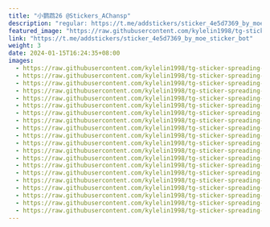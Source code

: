```yaml
---
title: "小鹦鹉26 @Stickers_AChansp"
description: "regular: https://t.me/addstickers/sticker_4e5d7369_by_moe_sticker_bot"
featured_image: "https://raw.githubusercontent.com/kylelin1998/tg-sticker-spreading-worldwide-images/main/img/80b65eeb-9fe8-453a-93a6-a345a26bc79e.jpg"
link: "https://t.me/addstickers/sticker_4e5d7369_by_moe_sticker_bot"
weight: 3
date: 2024-01-15T16:24:35+08:00
images:
  - https://raw.githubusercontent.com/kylelin1998/tg-sticker-spreading-worldwide-images/main/img/80b65eeb-9fe8-453a-93a6-a345a26bc79e.jpg
  - https://raw.githubusercontent.com/kylelin1998/tg-sticker-spreading-worldwide-images/main/img/fe5028de-8a2c-4bab-9804-9bdec69db049.jpg
  - https://raw.githubusercontent.com/kylelin1998/tg-sticker-spreading-worldwide-images/main/img/24563605-cd1f-4777-b2c3-5115b3bfc237.jpg
  - https://raw.githubusercontent.com/kylelin1998/tg-sticker-spreading-worldwide-images/main/img/13aca824-2451-47ad-8854-fa6e0d2a5a87.jpg
  - https://raw.githubusercontent.com/kylelin1998/tg-sticker-spreading-worldwide-images/main/img/0cb491cf-e17d-4997-b867-75fbfe94f88a.jpg
  - https://raw.githubusercontent.com/kylelin1998/tg-sticker-spreading-worldwide-images/main/img/06f8e289-bf81-4a6f-87c0-1645ff88237b.jpg
  - https://raw.githubusercontent.com/kylelin1998/tg-sticker-spreading-worldwide-images/main/img/feaf0c83-899c-4669-b2d2-cf4b6e9b2056.jpg
  - https://raw.githubusercontent.com/kylelin1998/tg-sticker-spreading-worldwide-images/main/img/b1205d45-91a5-4c69-a8e6-416caafb38ca.jpg
  - https://raw.githubusercontent.com/kylelin1998/tg-sticker-spreading-worldwide-images/main/img/74d693f1-fdc7-4ed2-898e-48014bfaefa8.jpg
  - https://raw.githubusercontent.com/kylelin1998/tg-sticker-spreading-worldwide-images/main/img/465f393d-e42d-47ef-8518-bd4ce465b441.jpg
  - https://raw.githubusercontent.com/kylelin1998/tg-sticker-spreading-worldwide-images/main/img/16cc3ef8-e0bb-4097-b708-7cda54678123.jpg
  - https://raw.githubusercontent.com/kylelin1998/tg-sticker-spreading-worldwide-images/main/img/24ac9db8-5079-4f64-b432-41d137fb02fc.jpg
  - https://raw.githubusercontent.com/kylelin1998/tg-sticker-spreading-worldwide-images/main/img/72309e27-690f-4382-b87d-70f5b04677c8.jpg
  - https://raw.githubusercontent.com/kylelin1998/tg-sticker-spreading-worldwide-images/main/img/57f2ce54-4b52-449f-844a-2c48d75c41b2.jpg
  - https://raw.githubusercontent.com/kylelin1998/tg-sticker-spreading-worldwide-images/main/img/286272b0-ab1c-483e-ad89-8b271ed7ec9f.jpg
  - https://raw.githubusercontent.com/kylelin1998/tg-sticker-spreading-worldwide-images/main/img/2a2fd5dd-5e29-4309-b789-511bd20a7e44.jpg
  - https://raw.githubusercontent.com/kylelin1998/tg-sticker-spreading-worldwide-images/main/img/92a71f74-d944-48e3-995b-7b9a71145991.jpg
  - https://raw.githubusercontent.com/kylelin1998/tg-sticker-spreading-worldwide-images/main/img/c09b2bc9-e596-460f-b586-ec4b0f994427.jpg
  - https://raw.githubusercontent.com/kylelin1998/tg-sticker-spreading-worldwide-images/main/img/843b28f4-09ac-4552-b62e-0228da938d78.jpg
  - https://raw.githubusercontent.com/kylelin1998/tg-sticker-spreading-worldwide-images/main/img/d55c50f7-f312-4bcb-9cc6-8cc6c7f4c00f.jpg
---
```

